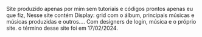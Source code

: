 
Site produzido apenas por mim sem tutoriais e códigos prontos apenas eu que fiz,
Nesse site contém Display: grid com o álbum, principais músicas e músicas produzidas e outros....
Com designers de login, música e o próprio site. o término desse site foi em 17/02/2024.
